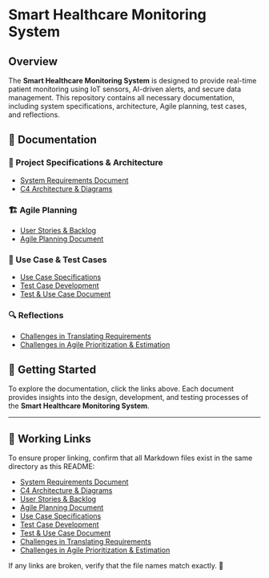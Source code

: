 # Smart Healthcare Monitoring System

## Overview
The **Smart Healthcare Monitoring System** is designed to provide real-time patient monitoring using IoT sensors, AI-driven alerts, and secure data management. This repository contains all necessary documentation, including system specifications, architecture, Agile planning, test cases, and reflections.

## 📂 Documentation

### 📜 Project Specifications & Architecture
- [System Requirements Document](smart_healthcare_srd.md)
- [C4 Architecture & Diagrams](architecture.md)

### 🏗️ Agile Planning
- [User Stories & Backlog](user_story_backlog_sprint.md)
- [Agile Planning Document](agile_planning_document.md)

### 📝 Use Case & Test Cases
- [Use Case Specifications](use_case_specifications.md)
- [Test Case Development](test_case_development.md)
- [Test & Use Case Document](test_use_case_document.md)

### 🔍 Reflections
- [Challenges in Translating Requirements](reflection_challenges.md)
- [Challenges in Agile Prioritization & Estimation](reflection_agile_challenges.md)

## 🚀 Getting Started
To explore the documentation, click the links above. Each document provides insights into the design, development, and testing processes of the **Smart Healthcare Monitoring System**.

---

## 🔗 Working Links
To ensure proper linking, confirm that all Markdown files exist in the same directory as this README:

- [System Requirements Document](./smart_healthcare_srd.md)
- [C4 Architecture & Diagrams](./architecture.md)
- [User Stories & Backlog](./user_story_backlog_sprint.md)
- [Agile Planning Document](./agile_planning_document.md)
- [Use Case Specifications](./use_case_specifications.md)
- [Test Case Development](./test_case_development.md)
- [Test & Use Case Document](./test_use_case_document.md)
- [Challenges in Translating Requirements](./reflection_challenges.md)
- [Challenges in Agile Prioritization & Estimation](./reflection_agile_challenges.md)

If any links are broken, verify that the file names match exactly. 🚀


